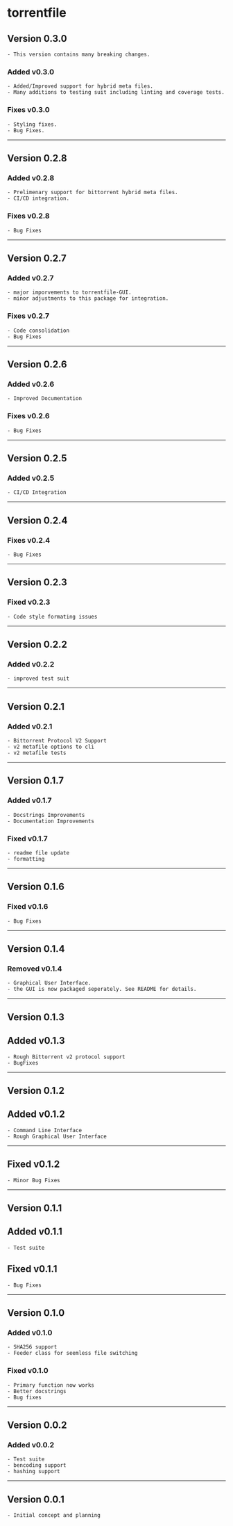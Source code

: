 # torrentfile

## Version 0.3.0

    - This version contains many breaking changes.

### Added v0.3.0

    - Added/Improved support for hybrid meta files.
    - Many additions to testing suit including linting and coverage tests.

### Fixes v0.3.0

    - Styling fixes.
    - Bug Fixes.

---------------------

## Version 0.2.8

### Added v0.2.8

    - Prelimenary support for bittorrent hybrid meta files.
    - CI/CD integration.

### Fixes v0.2.8

    - Bug Fixes

---------------------

## Version 0.2.7

### Added v0.2.7

    - major imporvements to torrentfile-GUI.
    - minor adjustments to this package for integration.

### Fixes v0.2.7

    - Code consolidation
    - Bug Fixes

---------------------

## Version 0.2.6

### Added v0.2.6

    - Improved Documentation

### Fixes v0.2.6

    - Bug Fixes

---------------------

## Version 0.2.5

### Added v0.2.5

    - CI/CD Integration

---------------------

## Version 0.2.4

### Fixes v0.2.4

    - Bug Fixes

---------------------

## Version 0.2.3

### Fixed v0.2.3

    - Code style formating issues

---------------------

## Version 0.2.2

### Added v0.2.2

    - improved test suit

---------------------

## Version 0.2.1

### Added v0.2.1

    - Bittorrent Protocol V2 Support
    - v2 metafile options to cli
    - v2 metafile tests

---------------------

## Version 0.1.7

### Added v0.1.7

    - Docstrings Improvements
    - Documentation Improvements

### Fixed v0.1.7

    - readme file update
    - formatting

---------------------

## Version 0.1.6

### Fixed v0.1.6

    - Bug Fixes

---------------------

## Version 0.1.4

### Removed v0.1.4

    - Graphical User Interface.
    - the GUI is now packaged seperately. See README for details.

---------------------

## Version 0.1.3

## Added v0.1.3

    - Rough Bittorrent v2 protocol support
    - BugFixes

---------------------

## Version 0.1.2

## Added v0.1.2

    - Command Line Interface
    - Rough Graphical User Interface

---------------------

## Fixed v0.1.2

    - Minor Bug Fixes

---------------------

## Version 0.1.1

## Added v0.1.1

    - Test suite

## Fixed v0.1.1

    - Bug Fixes

---------------------

## Version 0.1.0

### Added v0.1.0

    - SHA256 support
    - Feeder class for seemless file switching

### Fixed v0.1.0

    - Primary function now works
    - Better docstrings
    - Bug fixes

---------------------

## Version 0.0.2

### Added v0.0.2

    - Test suite
    - bencoding support
    - hashing support

---------------------

## Version 0.0.1

    - Initial concept and planning
